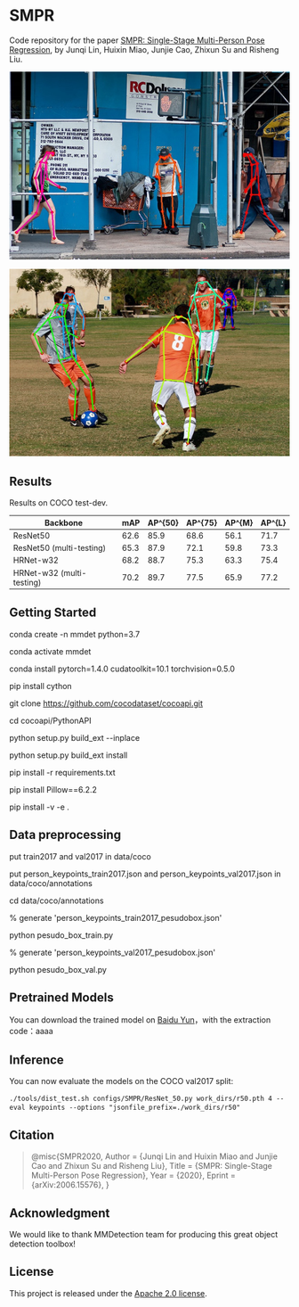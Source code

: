 # SMPR

Code repository for the paper [SMPR: Single-Stage Multi-Person Pose Regression](https://arxiv.org/abs/2006.15576), by Junqi Lin, Huixin Miao, Junjie Cao, Zhixun Su and Risheng Liu.

![vis1](figs/1.jpg)

![vis2](figs/2.jpg)

## Results

Results on COCO test-dev.


Backbone | mAP | AP^{50} | AP^{75} | AP^{M} | AP^{L}
--- | --- | --- | ---| --- | ---
ResNet50 | 62.6 |85.9 | 68.6 | 56.1 | 71.7
ResNet50 (multi-testing) | 65.3 | 87.9 | 72.1 | 59.8 | 73.3
HRNet-w32 | 68.2 | 88.7 | 75.3 | 63.3 | 75.4
HRNet-w32 (multi-testing) | 70.2 | 89.7 | 77.5 | 65.9 | 77.2

## Getting Started

conda create -n mmdet python=3.7

conda activate mmdet

conda install pytorch=1.4.0 cudatoolkit=10.1 torchvision=0.5.0

pip install cython

git clone https://github.com/cocodataset/cocoapi.git

cd cocoapi/PythonAPI

python setup.py build_ext --inplace

python setup.py build_ext install

pip install -r requirements.txt

pip install Pillow==6.2.2

pip install -v -e .

## Data preprocessing 

put train2017 and val2017 in data/coco

put person_keypoints_train2017.json and person_keypoints_val2017.json in data/coco/annotations

cd data/coco/annotations

% generate 'person_keypoints_train2017_pesudobox.json'

python pesudo_box_train.py

% generate 'person_keypoints_val2017_pesudobox.json'

python pesudo_box_val.py


## Pretrained Models

You can download the trained model on [Baidu Yun](https://pan.baidu.com/s/1S_7s_tfIHlqvCCKWFXyWGA)，with the extraction code：aaaa

## Inference

You can now evaluate the models on the COCO val2017 split:

```
./tools/dist_test.sh configs/SMPR/ResNet_50.py work_dirs/r50.pth 4 --eval keypoints --options "jsonfile_prefix=./work_dirs/r50"
```

## Citation

> @misc{SMPR2020,
> Author = {Junqi Lin and Huixin Miao and Junjie Cao and Zhixun Su and Risheng Liu},
> Title = {SMPR: Single-Stage Multi-Person Pose Regression},
> Year = {2020},
> Eprint = {arXiv:2006.15576},
> }

## Acknowledgment

We would like to thank MMDetection team for producing this great object detection toolbox!

## License

This project is released under the [Apache 2.0 license](LICENSE).
